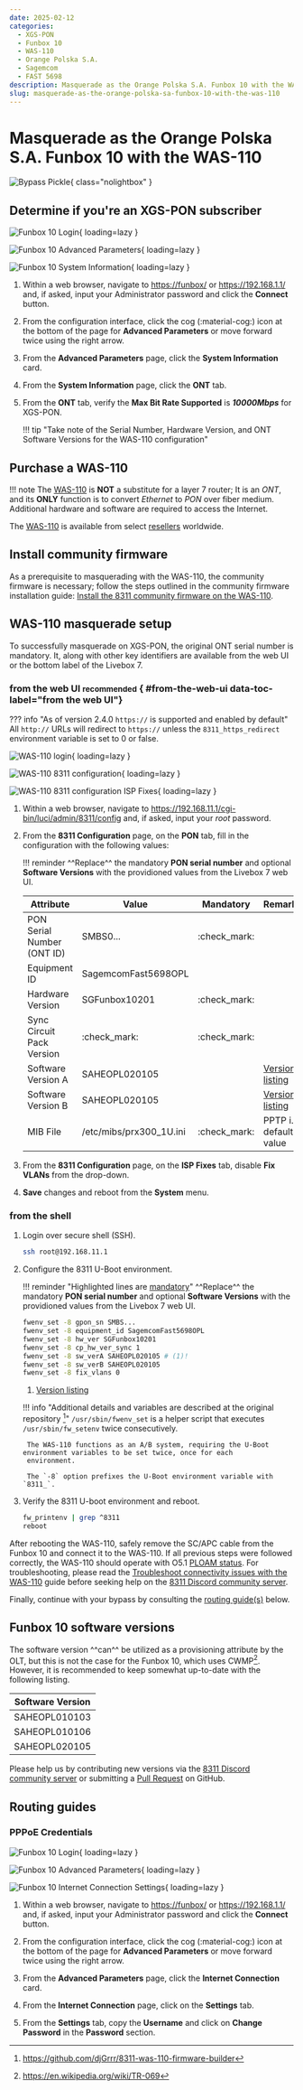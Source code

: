 ```yaml
---
date: 2025-02-12
categories:
  - XGS-PON
  - Funbox 10
  - WAS-110
  - Orange Polska S.A.
  - Sagemcom
  - FAST 5698
description: Masquerade as the Orange Polska S.A. Funbox 10 with the WAS-110
slug: masquerade-as-the-orange-polska-sa-funbox-10-with-the-was-110
---
```


# Masquerade as the Orange Polska S.A. Funbox 10 with the WAS-110

![Bypass Pickle](masquerade-as-the-orange-polska-sa-funbox-10-with-the-was-110/bypass_funbox10.webp){ class="nolightbox" }

<!-- more -->
<!-- nocont -->

## Determine if you're an XGS-PON subscriber

<div class="swiper" markdown>

<div class="swiper-slide" markdown>

![Funbox 10 Login](masquerade-as-the-orange-polska-sa-funbox-10-with-the-was-110/funbox_10_login.webp){ loading=lazy }

</div>

<div class="swiper-slide" step="3" markdown>

![Funbox 10 Advanced Parameters](masquerade-as-the-orange-polska-sa-funbox-10-with-the-was-110/funbox_10_advanced_settings.webp){ loading=lazy }

</div>

<div class="swiper-slide" step="5" markdown>

![Funbox 10 System Information](masquerade-as-the-orange-polska-sa-funbox-10-with-the-was-110/funbox_10_system_info.webp){ loading=lazy }

</div>

</div>

1. Within a web browser, navigate to
   <https://funbox/> or <https://192.168.1.1/>
   and, if asked, input your Administrator password and click the __Connect__ button.

2. From the configuration interface, click the cog (:material-cog:) icon at the bottom of the page for
   __Advanced Parameters__ or move forward twice using the right arrow.

3. From the __Advanced Parameters__ page, click the __System Information__ card.

4. From the __System Information__ page, click the __ONT__ tab.

6. From the __ONT__ tab, verify the __Max Bit Rate Supported__ is ***10000Mbps*** for XGS-PON.

    !!! tip "Take note of the Serial Number, Hardware Version, and ONT Software Versions for the WAS-110 configuration"

## Purchase a WAS-110

!!! note
    The [WAS-110] is __NOT__ a substitute for a layer 7 router; It is an *ONT*, and its __ONLY__ function is to convert
    *Ethernet* to *PON* over fiber medium. Additional hardware and software are required to access the Internet.

The [WAS-110] is available from select [resellers] worldwide.

 [resellers]: https://pon.wiki/xgs-pon/ont/bfw-solutions/was-110/#value-added-resellers

## Install community firmware

As a prerequisite to masquerading with the WAS-110, the community firmware is necessary; follow the steps
outlined in the community firmware installation guide: [Install the 8311 community firmware on the WAS-110].

  [Install the 8311 community firmware on the WAS-110]: install-the-8311-community-firmware-on-the-was-110.md

## WAS-110 masquerade setup

To successfully masquerade on XGS-PON, the original ONT serial number is mandatory. It, along with other key
identifiers are available from the web UI or the bottom label of the Livebox 7.

### from the web UI <small>recommended</small> { #from-the-web-ui data-toc-label="from the web UI"}

??? info "As of version 2.4.0 `https://` is supported and enabled by default"
    All `http://` URLs will redirect to `https://` unless the `8311_https_redirect` environment variable is set to
    0 or false.

<div class="swiper" markdown>

<div class="swiper-slide" markdown>

![WAS-110 login](shared-assets/was_110_luci_login.webp){ loading=lazy }

</div>

<div class="swiper-slide" markdown>

![WAS-110 8311 configuration](shared-assets/was_110_luci_config.webp){ loading=lazy }

</div>

<div class="swiper-slide" markdown>

![WAS-110 8311 configuration ISP Fixes](shared-assets/was_110_luci_config_fixes.webp){ loading=lazy }

</div>

</div>

1. Within a web browser, navigate to
   <https://192.168.11.1/cgi-bin/luci/admin/8311/config>
   and, if asked, input your <em>root</em> password.

2. From the __8311 Configuration__ page, on the __PON__ tab, fill in the configuration with the following values:

    !!! reminder
        ^^Replace^^ the mandatory __PON serial number__ and optional __Software Versions__ with the providioned values
        from the Livebox 7 web UI.

    | Attribute                  | Value                        | Mandatory    | Remarks                         |
    | -------------------------- | ---------------------------- | ------------ |-------------------------------- |
    | PON Serial Number (ONT ID) | SMBS0...                     | :check_mark: |                                 |
    | Equipment ID               | SagemcomFast5698OPL          |              |                                 |
    | Hardware Version           | SGFunbox10201                | :check_mark: |                                 |
    | Sync Circuit Pack Version  | :check_mark:                 | :check_mark: |                                 |
    | Software Version A         | SAHEOPL020105                |              | [Version listing]               |
    | Software Version B         | SAHEOPL020105                |              | [Version listing]               |
    | MIB File                   | /etc/mibs/prx300_1U.ini      | :check_mark: | PPTP i.e. default value         |

3. From the __8311 Configuration__ page, on the __ISP Fixes__ tab, disable __Fix VLANs__ from the drop-down.

4. __Save__ changes and reboot from the __System__ menu.

### from the shell

1. Login over secure shell (SSH).

    ``` sh
    ssh root@192.168.11.1
    ```

2. Configure the 8311 U-Boot environment.

    !!! reminder "Highlighted lines are <ins>mandatory</ins>"
        ^^Replace^^ the mandatory __PON serial number__ and optional __Software Versions__ with the providioned values
        from the Livebox 7 web UI.

    ``` sh hl_lines="1"
    fwenv_set -8 gpon_sn SMBS...
    fwenv_set -8 equipment_id SagemcomFast5698OPL
    fwenv_set -8 hw_ver SGFunbox10201
    fwenv_set -8 cp_hw_ver_sync 1
    fwenv_set -8 sw_verA SAHEOPL020105 # (1)!
    fwenv_set -8 sw_verB SAHEOPL020105
    fwenv_set -8 fix_vlans 0
    ```

    1. [Version listing]

    !!! info "Additional details and variables are described at the original repository [^1]"
        `/usr/sbin/fwenv_set` is a helper script that executes `/usr/sbin/fw_setenv` twice consecutively.

        The WAS-110 functions as an A/B system, requiring the U-Boot environment variables to be set twice, once for each
        environment.

        The `-8` option prefixes the U-Boot environment variable with `8311_`.

3. Verify the 8311 U-boot environment and reboot.

    ``` sh
    fw_printenv | grep ^8311
    reboot
    ```

After rebooting the WAS-110, safely remove the SC/APC cable from the Funbox 10 and connect it to the
WAS-110. If all previous steps were followed correctly, the WAS-110 should operate with O5.1 [PLOAM status].
For troubleshooting, please read the [Troubleshoot connectivity issues with the WAS-110] guide before seeking help on
the [8311 Discord community server].

  [PLOAM status]: troubleshoot-connectivity-issues-with-the-was-110.md#ploam-status
  [Troubleshoot connectivity issues with the WAS-110]: troubleshoot-connectivity-issues-with-the-was-110.md

Finally, continue with your bypass by consulting the [routing guide(s)](#routing-guides) below.

## Funbox 10 software versions

The software version ^^can^^ be utilized as a provisioning attribute by the OLT, but this is not the case for
the Funbox 10, which uses CWMP[^2]. However, it is recommended to keep somewhat up-to-date with the following listing.

| Software Version |
| ---------------- |
| SAHEOPL010103    |
| SAHEOPL010106    |
| SAHEOPL020105    |

Please help us by contributing new versions via the [8311 Discord community server] or submitting a
[Pull Request](https://github.com/up-n-atom/8311/pulls) on GitHub.

## Routing guides

### PPPoE Credentials

<div class="swiper" markdown>

<div class="swiper-slide" markdown>

![Funbox 10 Login](masquerade-as-the-orange-polska-sa-funbox-10-with-the-was-110/funbox_10_login.webp){ loading=lazy }

</div>

<div class="swiper-slide" step="3" markdown>

![Funbox 10 Advanced Parameters](masquerade-as-the-orange-polska-sa-funbox-10-with-the-was-110/funbox_10_advanced_settings.webp){ loading=lazy }

</div>

<div class="swiper-slide" step="4" markdown>

![Funbox 10 Internet Connection Settings](masquerade-as-the-orange-polska-sa-funbox-10-with-the-was-110/funbox_10_internet_conn_settings.webp){ loading=lazy }

</div>

</div>

1. Within a web browser, navigate to
   <https://funbox/> or <https://192.168.1.1/>
   and, if asked, input your Administrator password and click the __Connect__ button.

2. From the configuration interface, click the cog (:material-cog:) icon at the bottom of the page for
   __Advanced Parameters__ or move forward twice using the right arrow.

3. From the __Advanced Parameters__ page, click the __Internet Connection__ card.

4. From the __Internet Connection__ page, click on the __Settings__ tab.

5. From the __Settings__ tab, copy the __Username__ and click on __Change Password__ in the __Password__ section.

  [Purchase a WAS-110]: #purchase-a-was-110
  [WAS-110]: ../xgs-pon/ont/bfw-solutions/was-110.md
  [Version listing]: #livebox-7-software-versions
  [8311 Discord community server]: https://discord.com/servers/8311-886329492438671420

[^1]: <https://github.com/djGrrr/8311-was-110-firmware-builder>
[^2]: <https://en.wikipedia.org/wiki/TR-069>
